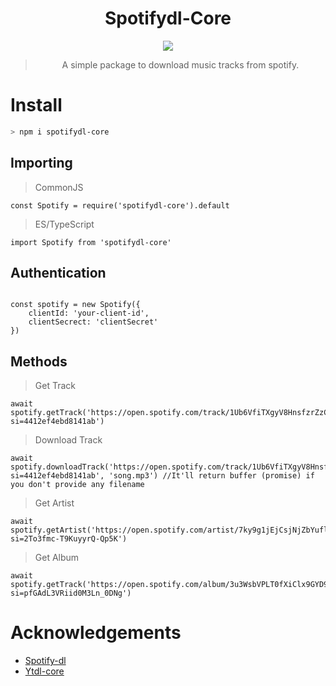 <div align=center>

# Spotifydl-Core

<img src="https://img.icons8.com/nolan/256/spotify.png"/>

> A simple package to download music tracks from spotify.
</div>

# Install

```sh
> npm i spotifydl-core
```

## Importing 

> CommonJS
```JS
const Spotify = require('spotifydl-core').default
```
> ES/TypeScript
```TS
import Spotify from 'spotifydl-core'
```
## Authentication

```JS

const spotify = new Spotify({
    clientId: 'your-client-id',
    clientSecrect: 'clientSecret'
})
```

## Methods

> Get Track
```JS
await spotify.getTrack('https://open.spotify.com/track/1Ub6VfiTXgyV8HnsfzrZzC?si=4412ef4ebd8141ab')
```

> Download Track
```JS
await spotify.downloadTrack('https://open.spotify.com/track/1Ub6VfiTXgyV8HnsfzrZzC?si=4412ef4ebd8141ab', 'song.mp3') //It'll return buffer (promise) if you don't provide any filename

```

> Get Artist
```JS
await spotify.getArtist('https://open.spotify.com/artist/7ky9g1jEjCsjNjZbYuflUJ?si=2To3fmc-T9KuyyrQ-Qp5K')
```

> Get Album
```JS
await spotify.getTrack('https://open.spotify.com/album/3u3WsbVPLT0fXiClx9GYD9?si=pfGAdL3VRiid0M3Ln_0DNg')
```

# Acknowledgements

- [Spotify-dl](https://github.com/SwapnilSoni1999/spotify-dl)
- [Ytdl-core](https://github.com/fent/node-ytdl-core)